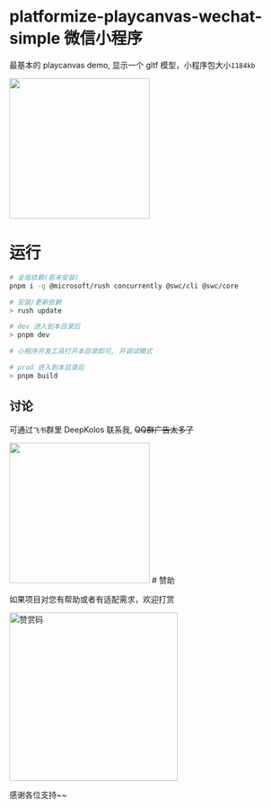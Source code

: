 # platformize-playcanvas-wechat-simple 微信小程序

最基本的 playcanvas demo, 显示一个 gltf 模型，小程序包大小`1184kb`

<div>
  <img src="https://raw.githubusercontent.com/deepkolos/platformize/main/examples/playcanvas-wechat-simple/demo.gif" width="250" alt="" style="display:inline-block;"/>
</div>

# 运行

```sh
# 全局依赖(若未安装)
pnpm i -g @microsoft/rush concurrently @swc/cli @swc/core

# 安装/更新依赖
> rush update

# dev 进入到本目录后
> pnpm dev

# 小程序开发工具打开本目录即可, 开调试模式

# prod 进入到本目录后
> pnpm build
```

## 讨论

可通过`飞书`群里 DeepKolos 联系我, ~~QQ群广告太多了~~

<img width="250" src="https://raw.githubusercontent.com/deepkolos/platformize/main/docs/lark-group.jpeg" />
# 赞助

如果项目对您有帮助或者有适配需求，欢迎打赏

<img src="https://upload-images.jianshu.io/upload_images/252050-d3d6bfdb1bb06ddd.png?imageMogr2/auto-orient/strip%7CimageView2/2/w/1240" alt="赞赏码" width="300">

感谢各位支持~~
